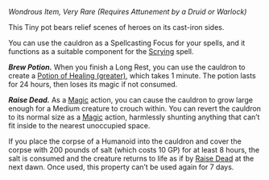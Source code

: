 _Wondrous Item, Very Rare (Requires Attunement by a Druid or Warlock)_

This Tiny pot bears relief scenes of heroes on its cast-iron sides.

You can use the cauldron as a Spellcasting Focus for your spells, and it functions as a suitable component for the [Scrying](https://www.dndbeyond.com/spells/2619007-scrying) spell.

**_Brew Potion._** When you finish a Long Rest, you can use the cauldron to create a [Potion of Healing (greater)](https://www.dndbeyond.com/magic-items/5133-potion-of-healing-greater), which takes 1 minute. The potion lasts for 24 hours, then loses its magic if not consumed.

**_Raise Dead._** As a [Magic](https://www.dndbeyond.com/sources/dnd/free-rules/rules-glossary#MagicAction) action, you can cause the cauldron to grow large enough for a Medium creature to crouch within. You can revert the cauldron to its normal size as a [Magic](https://www.dndbeyond.com/sources/dnd/free-rules/rules-glossary#MagicAction) action, harmlessly shunting anything that can’t fit inside to the nearest unoccupied space.

If you place the corpse of a Humanoid into the cauldron and cover the corpse with 200 pounds of salt (which costs 10 GP) for at least 8 hours, the salt is consumed and the creature returns to life as if by [Raise Dead](https://www.dndbeyond.com/spells/2618922-raise-dead) at the next dawn. Once used, this property can’t be used again for 7 days.